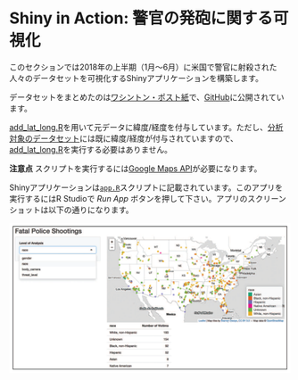 # Shiny in Action: 警官の発砲に関する可視化

このセクションでは2018年の上半期（1月～6月）に米国で警官に射殺された人々のデータセットを可視化するShinyアプリケーションを構築します。

データセットをまとめたのは[ワシントン・ポスト紙](https://www.washingtonpost.com/graphics/2018/national/police-shootings-2018/?utm_term=.d5d3a88f97da)で、[GitHub](https://github.com/washingtonpost/data-police-shootings)に公開されています。

[add_lat_long.R](add_lat_long.R)を用いて元データに緯度/経度を付与しています。ただし、[分析対象のデータセット](./data/police-shootings.csv)には既に緯度/経度が付与されていますので、[add_lat_long.R](add_lat_long.R)を実行する必要はありません。

**注意点** スクリプトを実行するには[Google Maps API](https://developers.google.com/maps/documentation/geocoding/get-api-key)が必要になります。

Shinyアプリケーションは[`app.R`](app.R)スクリプトに記載されています。このアプリを実行するにはR Studioで _Run App_ ボタンを押して下さい。アプリのスクリーンショットは以下の通りになります。

![警官の発砲に関する可視化](imgs/shooting-app.png)
